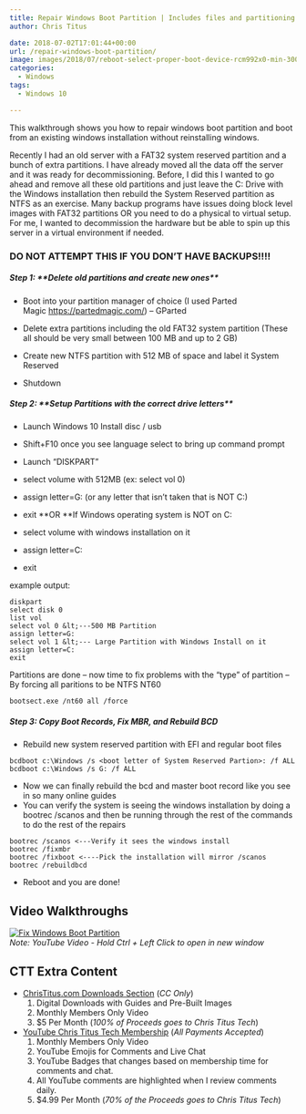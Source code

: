 ```yaml
---
title: Repair Windows Boot Partition | Includes files and partitioning
author: Chris Titus

date: 2018-07-02T17:01:44+00:00
url: /repair-windows-boot-partition/
image: images/2018/07/reboot-select-proper-boot-device-rcm992x0-min-300x190.jpg
categories:
  - Windows
tags:
  - Windows 10

---
```

This walkthrough shows you how to repair windows boot partition and boot from an existing windows installation without reinstalling windows.<!--more-->

Recently I had an old server with a FAT32 system reserved partition and a bunch of extra partitions. I have already moved all the data off the server and it was ready for decommissioning. Before, I did this I wanted to go ahead and remove all these old partitions and just leave the C: Drive with the Windows installation then rebuild the System Reserved partition as NTFS as an exercise. Many backup&nbsp;programs have issues doing block level images with FAT32 partitions OR you need to do a physical to virtual setup. For me, I wanted to decommission the hardware but be able to spin up this server in a virtual environment if needed.

### **DO NOT ATTEMPT THIS IF YOU DON&#8217;T HAVE BACKUPS!!!!**

##### Step 1: \*\*Delete old partitions and create new ones\*\*

  * Boot into your partition manager of choice (I used Parted Magic&nbsp;<https://partedmagic.com/>) &#8211; GParted

  * Delete extra partitions including the old FAT32 system partition (These all should be very small between 100 MB and up to 2 GB)
  * Create new NTFS partition with 512 MB of space and label it System Reserved
  * Shutdown

##### Step 2: \*\*Setup Partitions with the correct drive letters\*\*

  * Launch Windows 10 Install disc / usb

  * Shift+F10 once you see language select to bring up command prompt
  * Launch &#8220;DISKPART&#8221;
  * select volume with 512MB (ex: select vol 0)
  * assign letter=G: (or any letter that isn&#8217;t taken that is NOT C:)
  * exit&nbsp;**OR&nbsp;**If Windows operating system is NOT on C:
  * select volume with windows installation on it
  * assign letter=C:
  * exit

example output:

```
diskpart
select disk 0
list vol
select vol 0 &lt;---500 MB Partition
assign letter=G:
select vol 1 &lt;--- Large Partition with Windows Install on it
assign letter=C:
exit
```

Partitions are done &#8211; now time to fix problems with the &#8220;type&#8221; of partition &#8211; By forcing all paritions to be NTFS NT60

`bootsect.exe /nt60 all /force`

##### Step 3: Copy Boot Records, Fix MBR, and Rebuild BCD

  * Rebuild new system reserved partition with EFI and regular boot files 
```
bcdboot c:\Windows /s <boot letter of System Reserved Partion>: /f ALL
bcdboot c:\Windows /s G: /f ALL
```
  * Now we can finally rebuild the bcd and master boot record like you see in so many online guides
  * You can verify the system is seeing the windows installation by doing a bootrec&nbsp;/scanos&nbsp;and then be running through the rest of the commands to do the rest of the repairs

```
bootrec /scanos <---Verify it sees the windows install
bootrec /fixmbr
bootrec /fixboot <----Pick the installation will mirror /scanos bootrec /rebuildbcd
```
  * Reboot and you are done!

## Video Walkthroughs
[![Fix Windows Boot Partition](https://img.youtube.com/vi/F72D7uL6cZg/0.jpg)](https://www.youtube.com/watch?v=F72D7uL6cZg)  
_Note: YouTube Video - Hold Ctrl + Left Click to open in new window_

## CTT Extra Content

- [ChrisTitus.com Downloads Section][1] (_CC Only_)
  1. Digital Downloads with Guides and Pre-Built Images
  2. Monthly Members Only Video
  3. $5 Per Month (_100% of Proceeds goes to Chris Titus Tech_)
- [YouTube Chris Titus Tech Membership][2] (_All Payments Accepted_)
  1. Monthly Members Only Video
  2. YouTube Emojis for Comments and Live Chat
  3. YouTube Badges that changes based on membership time for comments and chat.
  4. All YouTube comments are highlighted when I review comments daily. 
  5. $4.99 Per Month (_70% of the Proceeds goes to Chris Titus Tech_)

 [1]: https://portal.christitus.com
 [2]: https://christitus.com/join